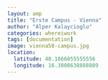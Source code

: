 ```yaml
---
layout: amp
title: "Erste Campus - Vienna"
author: "Alper Kalaycioglu"
categories: whereiwork
tags: [documentation]
image: vienna58-campus.jpg
location:
  latitude: 48.1866055555556
  longitude: 16.3808638888889
---
```

